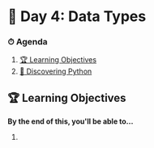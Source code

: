 # 🧠 Day 4: Data Types

### ⏱ Agenda

1. [🏆 Learning Objectives]()
1. [📖 Discovering Python]()

## 🏆 Learning Objectives

**By the end of this, you'll be able to...**

1. 